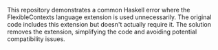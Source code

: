 This repository demonstrates a common Haskell error where the FlexibleContexts language extension is used unnecessarily. The original code includes this extension but doesn't actually require it. The solution removes the extension, simplifying the code and avoiding potential compatibility issues.